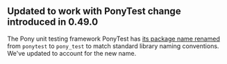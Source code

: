## Updated to work with PonyTest change introduced in 0.49.0

The Pony unit testing framework PonyTest has [its package name renamed](https://github.com/ponylang/ponyc/pull/4032) from `ponytest` to `pony_test` to match standard library naming conventions. We've updated to account for the new name.
